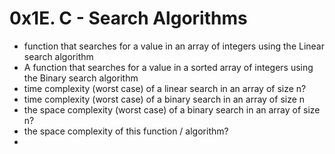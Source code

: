# 0x1E. C - Search Algorithms
*  function that searches for a value in an array of integers using the Linear search algorithm
* A function that searches for a value in a sorted array of integers using the Binary search algorithm
* time complexity (worst case) of a linear search in an array of size n?
* time complexity (worst case) of a binary search in an array of size n
* the space complexity (worst case) of a binary search in an array of size n?
* the space complexity of this function / algorithm?
* 
